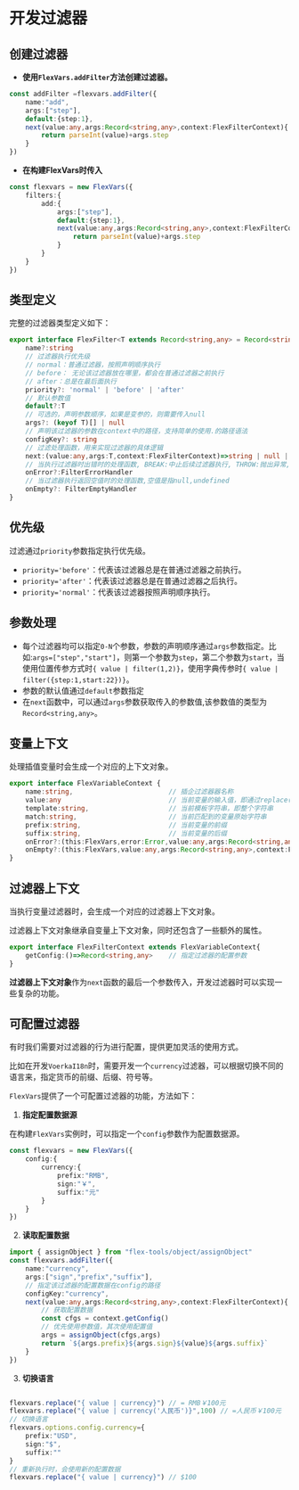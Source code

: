 # 开发过滤器

## 创建过滤器

- **使用`FlexVars.addFilter`方法创建过滤器。**

```ts
const addFilter =flexvars.addFilter({
    name:"add",
    args:["step"],
    default:{step:1},
    next(value:any,args:Record<string,any>,context:FlexFilterContext){
        return parseInt(value)+args.step
    }
})
```

- **在构建FlexVars时传入**

```ts
const flexvars = new FlexVars({
    filters:{
        add:{
            args:["step"],
            default:{step:1},
            next(value:any,args:Record<string,any>,context:FlexFilterContext){
                return parseInt(value)+args.step
            }
        }
    }    
})
```

## 类型定义

完整的过滤器类型定义如下：

```ts
export interface FlexFilter<T extends Record<string,any> = Record<string,any>>{
    name?:string
    // 过滤器执行优先级
    // normal：普通过滤器，按照声明顺序执行
    // before： 无论该过滤器放在哪里，都会在普通过滤器之前执行
    // after：总是在最后面执行
    priority?: 'normal' | 'before' | 'after'   
    // 默认参数值
    default?:T        
    // 可选的，声明参数顺序，如果是变参的，则需要传入null
    args?: (keyof T)[] | null
    // 声明该过滤器的参数在context中的路径，支持简单的使用.的路径语法 
    configKey?: string    
    // 过滤处理函数，用来实现过滤器的具体逻辑
    next:(value:any,args:T,context:FlexFilterContext)=>string | null | undefined  
    // 当执行过滤器时出错时的处理函数, BREAK:中止后续过滤器执行, THROW:抛出异常, IGNORE:忽略继续执行后续过滤器
    onError?:FilterErrorHandler
    // 当过滤器执行返回空值时的处理函数,空值是指null,undefined 
    onEmpty?: FilterEmptyHandler
}
```

## 优先级

过滤通过`priority`参数指定执行优先级。

- `priority='before'`：代表该过滤器总是在普通过滤器之前执行。
- `priority='after'`：代表该过滤器总是在普通过滤器之后执行。
- `priority='normal'`：代表该过滤器按照声明顺序执行。


## 参数处理

- 每个过滤器均可以指定`0-N`个参数，参数的声明顺序通过`args`参数指定。比如:`args=["step","start"]`，则第一个参数为`step`，第二个参数为`start`，当使用位置传参方式时`{ value | filter(1,2)}`，使用字典传参时`{ value | filter({step:1,start:22})}`。
- 参数的默认值通过`default`参数指定
- 在`next`函数中，可以通过`args`参数获取传入的参数值,该参数值的类型为`Record<string,any>`。

## 变量上下文

处理插值变量时会生成一个对应的上下文对象。

```ts
export interface FlexVariableContext {
    name:string,                        // 插企过滤器器名称
    value:any                           // 当前变量的输入值，即通过replace(template,..args)传入的值
    template:string,                    // 当前模板字符串，即整个字符串
    match:string,                       // 当前匹配到的变量原始字符串  
    prefix:string,                      // 当前变量的前缀
    suffix:string,                      // 当前变量的后缀    
    onError?:(this:FlexVars,error:Error,value:any,args:Record<string,any>,context:FlexFilterContext)=>FilterBehaviorType | Error | string;     
    onEmpty?:(this:FlexVars,value:any,args:Record<string,any>,context:FlexFilterContext)=>FilterBehaviorType  | Error | string ;
}
```
 
## 过滤器上下文

当执行变量过滤器时，会生成一个对应的过滤器上下文对象。

过滤器上下文对象继承自变量上下文对象，同时还包含了一些额外的属性。

```ts
export interface FlexFilterContext extends FlexVariableContext{
    getConfig:()=>Record<string,any>    // 指定过滤器的配置参数
}
```

**过滤器上下文对象**作为`next`函数的最后一个参数传入，开发过滤器时可以实现一些复杂的功能。


## 可配置过滤器

有时我们需要对过滤器的行为进行配置，提供更加灵活的使用方式。

比如在开发`VoerkaI18n`时，需要开发一个`currency`过滤器，可以根据切换不同的语言来，指定货币的前缀、后缀、符号等。

`FlexVars`提供了一个可配置过滤器的功能，方法如下：

1. **指定配置数据源**

在构建`FlexVars`实例时，可以指定一个`config`参数作为配置数据源。

```ts
const flexvars = new FlexVars({
    config:{
        currency:{
            prefix:"RMB",
            sign:"￥",
            suffix:"元"            
        }
    }
})

```
2. **读取配置数据**

```ts
import { assignObject } from "flex-tools/object/assignObject"
const flexvars.addFilter({
    name:"currency",
    args:["sign","prefix","suffix"],    
    // 指定该过滤器的配置数据在config的路径
    configKey:"currency",            
    next(value:any,args:Record<string,any>,context:FlexFilterContext){
        // 获取配置数据
        const cfgs = context.getConfig() 
        // 优先使用参数值，其次使用配置值
        args = assignObject(cfgs,args)
        return `${args.prefix}${args.sign}${value}${args.suffix}`
    }
})

```

3. **切换语言**

```ts

flexvars.replace("{ value | currency}") // = RMB￥100元
flexvars.replace("{ value | currency('人民币')}",100) // =人民币￥100元
// 切换语言
flexvars.options.config.currency={
    prefix:"USD",
    sign:"$",
    suffix:""  
}
// 重新执行时，会使用新的配置数据
flexvars.replace("{ value | currency}") // $100

```
